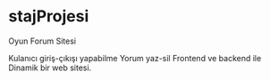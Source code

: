 # stajProjesi
 <p>Oyun Forum Sitesi</p> 
 Kulanıcı giriş-çıkışı yapabilme
 Yorum yaz-sil
 Frontend ve backend ile Dinamik bir web sitesi.

